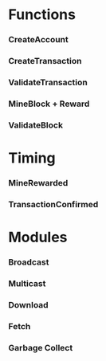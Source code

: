# Functions
### CreateAccount
### CreateTransaction
### ValidateTransaction
### MineBlock + Reward
### ValidateBlock
# Timing
### MineRewarded
### TransactionConfirmed
### 
# Modules
### Broadcast
### Multicast
### Download
### Fetch
### Garbage Collect
